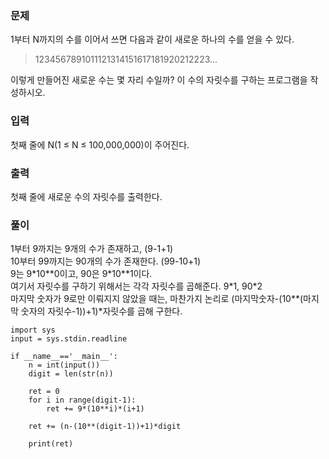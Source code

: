 ### 문제
1부터 N까지의 수를 이어서 쓰면 다음과 같이 새로운 하나의 수를 얻을 수 있다.

> 1234567891011121314151617181920212223...

이렇게 만들어진 새로운 수는 몇 자리 수일까? 이 수의 자릿수를 구하는 프로그램을 작성하시오.

### 입력
첫째 줄에 N(1 ≤ N ≤ 100,000,000)이 주어진다.

### 출력
첫째 줄에 새로운 수의 자릿수를 출력한다.

### 풀이
1부터 9까지는 9개의 수가 존재하고, (9-1+1)  
10부터 99까지는 90개의 수가 존재한다. (99-10+1)  
9는 9\*10\*\*0이고, 90은 9\*10\*\*1이다.  
여기서 자릿수를 구하기 위해서는 각각 자릿수를 곱해준다. 9\*1, 90\*2  
마지막 숫자가 9로만 이뤄지지 않았을 때는, 마찬가지 논리로 (마지막숫자-(10\*\*(마지막 숫자의 자릿수-1))+1)\*자릿수를 곱해 구한다.
```
import sys
input = sys.stdin.readline

if __name__=='__main__':
    n = int(input())
    digit = len(str(n))

    ret = 0
    for i in range(digit-1):
        ret += 9*(10**i)*(i+1)

    ret += (n-(10**(digit-1))+1)*digit

    print(ret)
```
